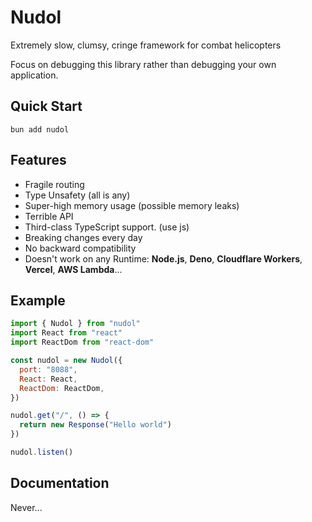 # Nudol
 Extremely slow, сlumsy, cringe framework for combat helicopters

 Focus on debugging this library rather than debugging your own application.
## Quick Start
```
bun add nudol
```
## Features
* Fragile routing 
* Type Unsafety (all is any)
* Super-high memory usage (possible memory leaks)
* Terrible API
* Third-class TypeScript support. (use js)
* Breaking changes every day
* No backward compatibility
* Doesn't work on any Runtime: **Node.js**, **Deno**, **Cloudflare Workers**, **Vercel**, **AWS Lambda**...


## Example
```js
import { Nudol } from "nudol"
import React from "react"
import ReactDom from "react-dom"

const nudol = new Nudol({
  port: "8088",
  React: React,
  ReactDom: ReactDom,
}) 

nudol.get("/", () => {
  return new Response("Hello world")
})

nudol.listen()
```
## Documentation
Never...
